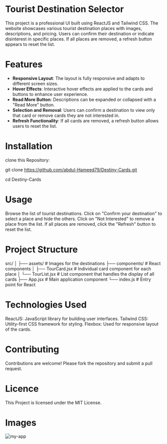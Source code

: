 # Tourist Destination Selector

This project is a professional UI built using ReactJS and Tailwind CSS. The website showcases various tourist destination places with images, descriptions, and pricing. Users can confirm their destination or indicate disinterest in specific places. If all places are removed, a refresh button appears to reset the list.

# Features

- **Responsive Layout**: The layout is fully responsive and adapts to different screen sizes.
- **Hover Effects**: Interactive hover effects are applied to the cards and buttons to enhance user experience.
- **Read More Button**: Descriptions can be expanded or collapsed with a "Read More" button.
- **Selection and Removal**: Users can confirm a destination to view only that card or remove cards they are not interested in.
- **Refresh Functionality**: If all cards are removed, a refresh button allows users to reset the list.

# Installation

clone this Repository: 

git clone https://github.com/abdul-Hameed79/Destiny-Cards.git

cd Destiny-Cards

# Usage

Browse the list of tourist destinations.
Click on "Confirm your destination" to select a place and hide the others.
Click on "Not Interested" to remove a place from the list.
If all places are removed, click the "Refresh" button to reset the list.

# Project Structure

src/
│
├── assets/          # Images for the destinations
├── components/      # React components
│   ├── TourCard.jsx # Individual card component for each place
│   └── TourList.jsx # List component that handles the display of all cards
├── App.jsx          # Main application component
└── index.js         # Entry point for React

# Technologies Used

ReactJS: JavaScript library for building user interfaces.
Tailwind CSS: Utility-first CSS framework for styling.
Flexbox: Used for responsive layout of the cards.

# Contributing

Contributions are welcome! Please fork the repository and submit a pull request.

# Licence

This Project is licensed under the MIT License.

# Images

![my-app](https://github.com/user-attachments/assets/d595e844-2888-463a-ae77-a158eef145b3)



